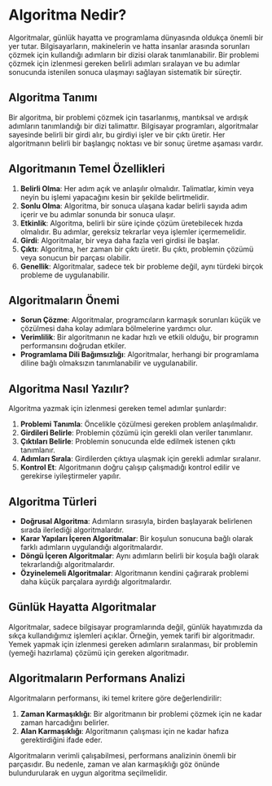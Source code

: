 # Algoritma Nedir?

Algoritmalar, günlük hayatta ve programlama dünyasında oldukça önemli bir yer tutar. Bilgisayarların, makinelerin ve hatta insanlar arasında sorunları çözmek için kullandığı adımların bir dizisi olarak tanımlanabilir. Bir problemi çözmek için izlenmesi gereken belirli adımları sıralayan ve bu adımlar sonucunda istenilen sonuca ulaşmayı sağlayan sistematik bir süreçtir.

## Algoritma Tanımı

Bir algoritma, bir problemi çözmek için tasarlanmış, mantıksal ve ardışık adımların tanımlandığı bir dizi talimattır. Bilgisayar programları, algoritmalar sayesinde belirli bir girdi alır, bu girdiyi işler ve bir çıktı üretir. Her algoritmanın belirli bir başlangıç noktası ve bir sonuç üretme aşaması vardır.

## Algoritmanın Temel Özellikleri

1. **Belirli Olma**: Her adım açık ve anlaşılır olmalıdır. Talimatlar, kimin veya neyin bu işlemi yapacağını kesin bir şekilde belirtmelidir.
2. **Sonlu Olma**: Algoritma, bir sonuca ulaşana kadar belirli sayıda adım içerir ve bu adımlar sonunda bir sonuca ulaşır.
3. **Etkinlik**: Algoritma, belirli bir süre içinde çözüm üretebilecek hızda olmalıdır. Bu adımlar, gereksiz tekrarlar veya işlemler içermemelidir.
4. **Girdi**: Algoritmalar, bir veya daha fazla veri girdisi ile başlar.
5. **Çıktı**: Algoritma, her zaman bir çıktı üretir. Bu çıktı, problemin çözümü veya sonucun bir parçası olabilir.
6. **Genellik**: Algoritmalar, sadece tek bir probleme değil, aynı türdeki birçok probleme de uygulanabilir.

## Algoritmaların Önemi

- **Sorun Çözme**: Algoritmalar, programcıların karmaşık sorunları küçük ve çözülmesi daha kolay adımlara bölmelerine yardımcı olur.
- **Verimlilik**: Bir algoritmanın ne kadar hızlı ve etkili olduğu, bir programın performansını doğrudan etkiler.
- **Programlama Dili Bağımsızlığı**: Algoritmalar, herhangi bir programlama diline bağlı olmaksızın tanımlanabilir ve uygulanabilir.

## Algoritma Nasıl Yazılır?

Algoritma yazmak için izlenmesi gereken temel adımlar şunlardır:

1. **Problemi Tanımla**: Öncelikle çözülmesi gereken problem anlaşılmalıdır.
2. **Girdileri Belirle**: Problemin çözümü için gerekli olan veriler tanımlanır.
3. **Çıktıları Belirle**: Problemin sonucunda elde edilmek istenen çıktı tanımlanır.
4. **Adımları Sırala**: Girdilerden çıktıya ulaşmak için gerekli adımlar sıralanır.
5. **Kontrol Et**: Algoritmanın doğru çalışıp çalışmadığı kontrol edilir ve gerekirse iyileştirmeler yapılır.

## Algoritma Türleri

- **Doğrusal Algoritma**: Adımların sırasıyla, birden başlayarak belirlenen sırada ilerlediği algoritmalardır.
- **Karar Yapıları İçeren Algoritmalar**: Bir koşulun sonucuna bağlı olarak farklı adımların uygulandığı algoritmalardır.
- **Döngü İçeren Algoritmalar**: Aynı adımların belirli bir koşula bağlı olarak tekrarlandığı algoritmalardır.
- **Özyinelemeli Algoritmalar**: Algoritmanın kendini çağırarak problemi daha küçük parçalara ayırdığı algoritmalardır.

## Günlük Hayatta Algoritmalar

Algoritmalar, sadece bilgisayar programlarında değil, günlük hayatımızda da sıkça kullandığımız işlemleri açıklar. Örneğin, yemek tarifi bir algoritmadır. Yemek yapmak için izlenmesi gereken adımların sıralanması, bir problemin (yemeği hazırlama) çözümü için gereken algoritmadır.

## Algoritmaların Performans Analizi

Algoritmaların performansı, iki temel kritere göre değerlendirilir:

1. **Zaman Karmaşıklığı**: Bir algoritmanın bir problemi çözmek için ne kadar zaman harcadığını belirler.
2. **Alan Karmaşıklığı**: Algoritmanın çalışması için ne kadar hafıza gerektirdiğini ifade eder.

Algoritmaların verimli çalışabilmesi, performans analizinin önemli bir parçasıdır. Bu nedenle, zaman ve alan karmaşıklığı göz önünde bulundurularak en uygun algoritma seçilmelidir.
